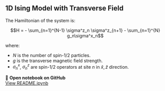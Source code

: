 ## 1D Ising Model with Transverse Field
The Hamiltonian of the system is:

$$H = - \sum_{n=1}^{N-1} \sigma^z_n \sigma^z_{n+1} - \sum_{n=1}^{N} g_n\sigma^x_n$$

where:
- $N$ is the number of spin-1/2 particles.
- $g$ is the transverse magnetic field strength.
- $\sigma^x_n$, $\sigma^z_n$ are spin-1/2 operators at site $n$ in $\hat{x}, \hat{z}$ direction.

📘 **Open notebook on GitHub**  
[View README.ipynb](https://github.com/sokolo8/ising1d/blob/main/README.ipynb)